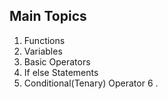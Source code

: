 ## Main Topics
1. Functions
2. Variables
3. Basic Operators
4. If else Statements
5. Conditional(Tenary) Operator
6 . 